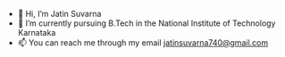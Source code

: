 - 👋 Hi, I’m Jatin Suvarna
- 🌱 I’m currently pursuing B.Tech in the National Institute of Technology Karnataka
- 📫 You can reach me through my email jatinsuvarna740@gmail.com

<!---
jatin2601/jatin2601 is a ✨ special ✨ repository because its `README.md` (this file) appears on your GitHub profile.
You can click the Preview link to take a look at your changes.
--->
